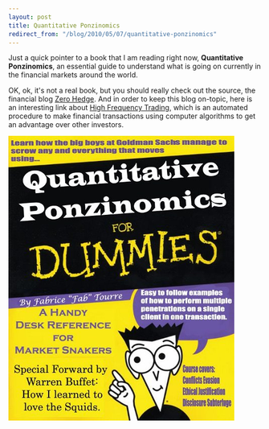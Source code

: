 ```yaml
---
layout: post
title: Quantitative Ponzinomics
redirect_from: "/blog/2010/05/07/quantitative-ponzinomics"
---
```


Just a quick pointer to a book that I am reading right now,
<strong>Quantitative Ponzinomics</strong>, an essential guide to
understand what is going on currently in the financial markets around the world.

OK, ok, it's not a real book, but you should really check out the source,
the financial blog <a href="http://www.zerohedge.com">Zero Hedge</a>.
And in order to keep this blog on-topic, here is an interesting link
about <a href="http://www.wikinvest.com/wiki/High-Frequency_Trading_(HFT)">
  High Frequency Trading</a>, which is an automated procedure to
make financial transactions using computer algorithms to get an
advantage over other investors.

![Quantitative Ponzinomics](/images/quantitative-ponzinomics.jpg)
